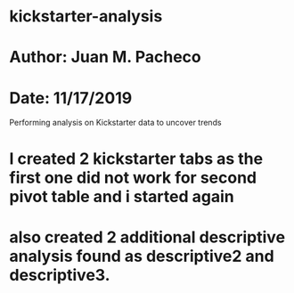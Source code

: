 # kickstarter-analysis
# Author: Juan M. Pacheco
# Date: 11/17/2019
Performing analysis on Kickstarter data to uncover trends
# I created 2 kickstarter tabs as the first one did not work for second pivot table and i started again
# also created 2 additional descriptive analysis found as descriptive2 and descriptive3.
